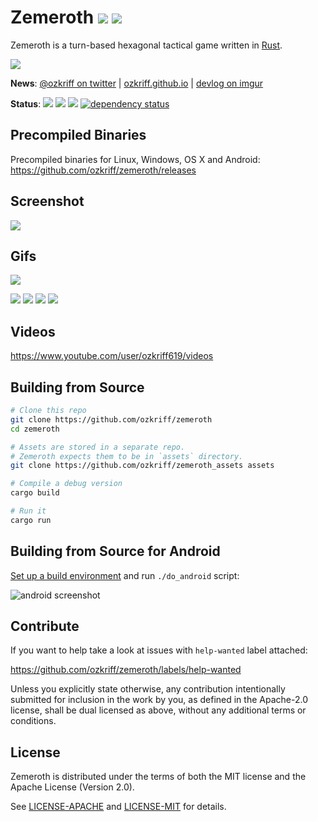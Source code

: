 # Zemeroth [![][img_license]](#license) [![][img_loc]][loc]

[img_license]: https://img.shields.io/badge/License-MIT_or_Apache_2.0-blue.svg
[img_loc]: https://tokei.rs/b1/github/ozkriff/zemeroth

Zemeroth is a turn-based hexagonal tactical game written in [Rust].

[Rust]: https://www.rust-lang.org

![](https://i.imgur.com/uOwrmIV.png)

**News**: [@ozkriff on twitter](https://twitter.com/ozkriff) |
[ozkriff.github.io](https://ozkriff.github.io) |
[devlog on imgur](https://imgur.com/a/SMVqO)

**Status**:
[![][img_travis-ci]][travis-ci]
[![][img_appveyor-ci]][appveyor-ci]
[![][img_circle-ci]][circle-ci]
[![dependency status][img_deps-rs]][deps-rs]

[img_travis-ci]: https://img.shields.io/travis/ozkriff/zemeroth/master.svg?label=Linux|OSX
[img_appveyor-ci]: https://img.shields.io/appveyor/ci/ozkriff/zemeroth.svg?label=Windows
[img_circle-ci]: https://img.shields.io/circleci/project/github/ozkriff/zemeroth/master.svg?label=Android
[img_deps-rs]: https://deps.rs/repo/github/ozkriff/zemeroth/status.svg

[loc]: https://github.com/Aaronepower/tokei
[travis-ci]: https://travis-ci.org/ozkriff/zemeroth
[appveyor-ci]: https://ci.appveyor.com/project/ozkriff/zemeroth
[circle-ci]: https://circleci.com/gh/ozkriff/zemeroth
[deps-rs]: https://deps.rs/repo/github/ozkriff/zemeroth


## Precompiled Binaries

Precompiled binaries for Linux, Windows, OS X and Android:
<https://github.com/ozkriff/zemeroth/releases>


## Screenshot

![](https://i.imgur.com/wMG3KkA.png)


## Gifs

![](https://i.imgur.com/R298zUm.gif)

![](https://i.imgur.com/mTTrWHu.gif)
![](https://i.imgur.com/2dR278L.gif)
![](https://i.imgur.com/wZZdlXs.gif)
![](https://i.imgur.com/1shTV2q.gif)


## Videos

<https://www.youtube.com/user/ozkriff619/videos>


## Building from Source

```bash
# Clone this repo
git clone https://github.com/ozkriff/zemeroth
cd zemeroth

# Assets are stored in a separate repo.
# Zemeroth expects them to be in `assets` directory.
git clone https://github.com/ozkriff/zemeroth_assets assets

# Compile a debug version
cargo build

# Run it
cargo run
```


## Building from Source for Android

[Set up a build environment][android setup] and run `./do_android` script:

![android screenshot](https://i.imgur.com/T9EgPR1.png)

[android setup]: https://github.com/tomaka/android-rs-glue#setting-up-your-environment


## Contribute

If you want to help take a look at issues with `help-wanted` label attached:

<https://github.com/ozkriff/zemeroth/labels/help-wanted>

Unless you explicitly state otherwise, any contribution intentionally submitted
for inclusion in the work by you, as defined in the Apache-2.0 license,
shall be dual licensed as above, without any additional terms or conditions.


## License

Zemeroth is distributed under the terms of both
the MIT license and the Apache License (Version 2.0).

See [LICENSE-APACHE] and [LICENSE-MIT] for details.

[LICENSE-MIT]: LICENSE-MIT
[LICENSE-APACHE]: LICENSE-APACHE
